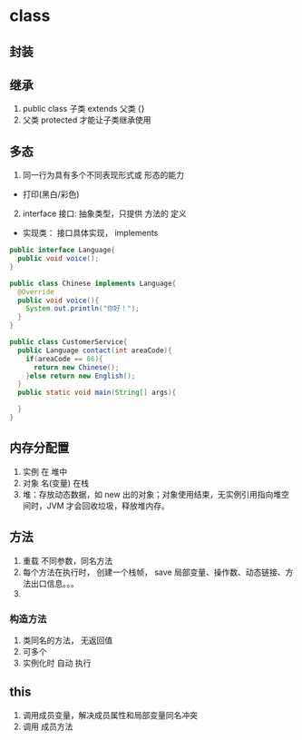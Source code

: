 # class

## 封装

## 继承

1. public class 子类 extends 父类 {}
2. 父类 protected 才能让子类继承使用

## 多态

1. 同一行为具有多个不同表现形式或 形态的能力

- 打印(黑白/彩色)

2. interface 接口: 抽象类型，只提供 方法的 定义

- 实现类： 接口具体实现， implements

```java
public interface Language{
  public void voice();
}

public class Chinese implements Language{
  @Override
  public void voice(){
    System.out.println("你好！");
  }
}

public class CustomerService{
  public Language contact(int areaCode){
    if(areaCode == 86){
      return new Chinese();
    }else return new English();
  }
  public static void main(String[] args){

  }
}
```

## 内存分配置

1. 实例 在 堆中
2. 对象 名(变量) 在栈
3. 堆：存放动态数据，如 new 出的对象；对象使用结束，无实例引用指向堆空间时，JVM 才会回收垃圾，释放堆内存。

## 方法

1. 重载 不同参数，同名方法
2. 每个方法在执行时， 创建一个栈帧， save 局部变量、操作数、动态链接、方法出口信息。。。
3.

### 构造方法

1. 类同名的方法， 无返回值
2. 可多个
3. 实例化时 自动 执行

## this

1. 调用成员变量，解决成员属性和局部变量同名冲突
2. 调用 成员方法
